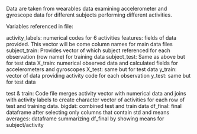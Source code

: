 Data are taken from wearables data examining accelerometer and gyroscope data for different subjects performing different activities.

Variables referenced in file:

activity_labels: numerical codes for 6 activities
features: fields of data provided. This vector will be come column names for main data files
subject_train: Provides vector of which subject referenced for each observation (row name) for training data
subject_test: Same as above but for test data
X_train: numerical observed data and calculated fields for accelerometers and gyroscopes
X_test: same but for test data
y_train: vector of data providing activity code for each observation
y_test: same but for test data

test & train: Code file merges activity vector with numerical data and joins with activity labels to create character vector of activities for each row of test and training data.
bigdat: combined test and train data
df_final: final dataframe after selecting only columns that contain std and means
averages: dataframe summarizing df_final by showing means for subject/activity

